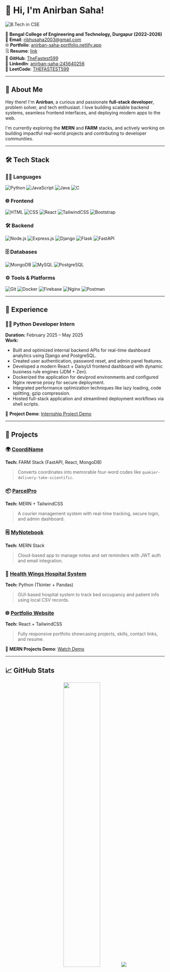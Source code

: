 # 👋 Hi, I'm Anirban Saha!

<img src="https://img.shields.io/badge/B.Tech-CSE-blue?style=flat-square" alt="B.Tech in CSE">

📍 **Bengal College of Engineering and Technology, Durgapur (2022–2026)**  
📧 **Email**: [ribhusaha2003@gmail.com](mailto:ribhusaha2003@gmail.com)  
🌐 **Portfolio**: [anirban-saha-portfolio.netlify.app](https://anirban-saha-portfolio.netlify.app)  
🗒️ **Resume**: [link](https://drive.google.com/file/d/1LhihqYCPERpODCYLM6PKNVMWYQn3Vw7I/view?usp=sharing)  
🔗 **GitHub**: [TheFastest599](https://github.com/TheFastest599)  
🔗 **LinkedIn**: [anirban-saha-245640256](https://www.linkedin.com/in/anirban-saha-245640256)  
🧠 **LeetCode**: [THEFASTEST599](https://leetcode.com/u/THEFASTEST599/)

---

## 🚀 About Me

Hey there! I'm **Anirban**, a curious and passionate **full-stack developer**, problem solver, and tech enthusiast. I love building scalable backend systems, seamless frontend interfaces, and deploying modern apps to the web.

I'm currently exploring the **MERN** and **FARM** stacks, and actively working on building impactful real-world projects and contributing to developer communities.

---

## 🛠️ Tech Stack

### 👨‍💻 Languages
![Python](https://img.shields.io/badge/Python-3776AB?style=for-the-badge&logo=python&logoColor=white)
![JavaScript](https://img.shields.io/badge/JavaScript-F7DF1E?style=for-the-badge&logo=javascript&logoColor=black)
![Java](https://img.shields.io/badge/Java-007396?style=for-the-badge&logo=java&logoColor=white)
![C](https://img.shields.io/badge/C-A8B9CC?style=for-the-badge&logo=c&logoColor=black)

### 🌐 Frontend
![HTML](https://img.shields.io/badge/HTML-E34F26?style=for-the-badge&logo=html5&logoColor=white)
![CSS](https://img.shields.io/badge/CSS-1572B6?style=for-the-badge&logo=css3&logoColor=white)
![React](https://img.shields.io/badge/React-61DAFB?style=for-the-badge&logo=react&logoColor=black)
![TailwindCSS](https://img.shields.io/badge/Tailwind_CSS-38B2AC?style=for-the-badge&logo=tailwind-css&logoColor=white)
![Bootstrap](https://img.shields.io/badge/Bootstrap-7952B3?style=for-the-badge&logo=bootstrap&logoColor=white)

### 🛠️ Backend
![Node.js](https://img.shields.io/badge/Node.js-339933?style=for-the-badge&logo=node.js&logoColor=white)
![Express.js](https://img.shields.io/badge/Express.js-000000?style=for-the-badge&logo=express&logoColor=white)
![Django](https://img.shields.io/badge/Django-092E20?style=for-the-badge&logo=django&logoColor=white)
![Flask](https://img.shields.io/badge/Flask-000000?style=for-the-badge&logo=flask&logoColor=white)
![FastAPI](https://img.shields.io/badge/FastAPI-009688?style=for-the-badge&logo=fastapi&logoColor=white)

### 🗄️ Databases
![MongoDB](https://img.shields.io/badge/MongoDB-4EA94B?style=for-the-badge&logo=mongodb&logoColor=white)
![MySQL](https://img.shields.io/badge/MySQL-4479A1?style=for-the-badge&logo=mysql&logoColor=white)
![PostgreSQL](https://img.shields.io/badge/PostgreSQL-336791?style=for-the-badge&logo=postgresql&logoColor=white)

### ⚙️ Tools & Platforms
![Git](https://img.shields.io/badge/Git-F05032?style=for-the-badge&logo=git&logoColor=white)
![Docker](https://img.shields.io/badge/Docker-2496ED?style=for-the-badge&logo=docker&logoColor=white)
![Firebase](https://img.shields.io/badge/Firebase-FFCA28?style=for-the-badge&logo=firebase&logoColor=black)
![Nginx](https://img.shields.io/badge/Nginx-009639?style=for-the-badge&logo=nginx&logoColor=white)
![Postman](https://img.shields.io/badge/Postman-FF6C37?style=for-the-badge&logo=postman&logoColor=white)

---

## 💼 Experience

### 🧑‍💻 Python Developer Intern
**Duration:** February 2025 – May 2025  
**Work:**
- Built and optimized internal backend APIs for real-time dashboard analytics using Django and PostgreSQL.
- Created user authentication, password reset, and admin panel features.
- Developed a modern React + DaisyUI frontend dashboard with dynamic business rule engines (JDM + Zen).
- Dockerized the application for dev/prod environments and configured Nginx reverse proxy for secure deployment.
- Integrated performance optimization techniques like lazy loading, code splitting, gzip compression.
- Hosted full-stack application and streamlined deployment workflows via shell scripts.

🎥 **Project Demo**: [Internship Project Demo](https://youtu.be/WlCMqtsla1k)

---

## 🚀 Projects

### 🌍 [CoordiName](https://github.com/TheFastest599/CoordiName)
**Tech:** FARM Stack (FastAPI, React, MongoDB)  
> Converts coordinates into memorable four-word codes like `quakier-delivery-take-scientific`.

### 📦 [ParcelPro](https://github.com/TheFastest599/ParcelPro)
**Tech:** MERN + TailwindCSS  
> A courier management system with real-time tracking, secure login, and admin dashboard.

### 🗒️ [MyNotebook](https://github.com/TheFastest599/mynotebook)
**Tech:** MERN Stack  
> Cloud-based app to manage notes and set reminders with JWT auth and email integration.

### 🏥 [Health Wings Hospital System](https://github.com/TheFastest599/HOSPITAL-MANAGEMENT-SYSTEM)
**Tech:** Python (Tkinter + Pandas)  
> GUI-based hospital system to track bed occupancy and patient info using local CSV records.

### 🌐 [Portfolio Website](https://github.com/TheFastest599/my-portfolio)
**Tech:** React + TailwindCSS  
> Fully responsive portfolio showcasing projects, skills, contact links, and resume.

🎥 **MERN Projects Demo**: [Watch Demo](https://youtu.be/qgnsKX2Wa_8)

---

## 📈 GitHub Stats

<p align="center">
  <img src="https://github-readme-stats.vercel.app/api?username=TheFastest599&show_icons=true&theme=radical" width="48%">
  <img src="https://github-readme-stats.vercel.app/api/top-langs/?username=TheFastest599&layout=compact&theme=radical&hide_border=true&langs_count=8" width="48%" />
</p>



<p align="center">
  <img src="https://github-profile-trophy.vercel.app/?username=TheFastest599&theme=radical&no-frame=true&row=1&column=6">
</p>

<p align="center">
  <img src="https://github-readme-activity-graph.vercel.app/graph?username=TheFastest599&theme=react-dark&area=true&hide_border=true">
</p>

---

## 🧠 LeetCode

<p align="center">
  <a href="https://leetcode.com/u/THEFASTEST599/">
    <img src="https://leetcard.jacoblin.cool/THEFASTEST599?theme=dark&font=Baloo%202&ext=heatmap">
  </a>
</p>

---

## 🎯 Roles & Communities

- 🧑‍💻 **Web Lead**, GDG On Campus BCET *(Sep 2024 – Present)*  
- 🧠 **Organizer**, Code Vision BCET *(Aug 2024 – Present)*  
- 💡 **Coordinator**, EDC BCET *(Apr 2023 – Present)*

---

## 📜 Certifications

- **Google AI-ML Virtual Internship**  
- **The Complete JavaScript Course 2023: From Zero to Expert!**

---

## 🏆 Achievements

- 🥈 2nd Place – *CODE OF DUTY*  
- 🥉 3rd Place – *CODE ERROR*  
- 🥈 2nd Place – *CODE JAM Hackathon* with Team **Edgerunners**

---

🌱 _Open to collaboration, internships, and innovative ideas_  
💬 _Feel free to connect — let’s build together!_
